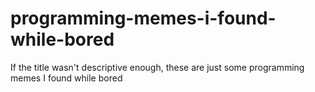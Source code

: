 # programming-memes-i-found-while-bored
If the title wasn't descriptive enough, these are just some programming memes I found while bored
